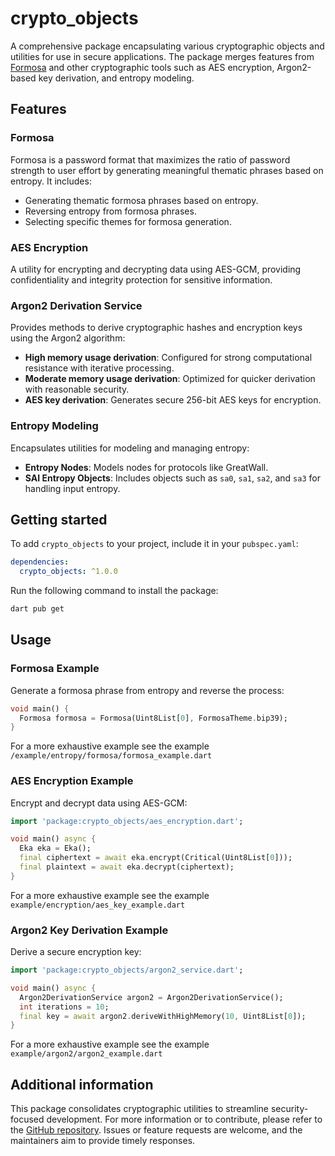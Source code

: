 # crypto_objects

A comprehensive package encapsulating various cryptographic objects and utilities for use in secure applications. The package merges features from [Formosa](https://github.com/Yuri-SVB/formosa) and other cryptographic tools such as AES encryption, Argon2-based key derivation, and entropy modeling.

## Features

### Formosa
Formosa is a password format that maximizes the ratio of password strength to user effort by generating meaningful thematic phrases based on entropy. It includes:
- Generating thematic formosa phrases based on entropy.
- Reversing entropy from formosa phrases.
- Selecting specific themes for formosa generation.

### AES Encryption
A utility for encrypting and decrypting data using AES-GCM, providing confidentiality and integrity protection for sensitive information.

### Argon2 Derivation Service
Provides methods to derive cryptographic hashes and encryption keys using the Argon2 algorithm:
- **High memory usage derivation**: Configured for strong computational resistance with iterative processing.
- **Moderate memory usage derivation**: Optimized for quicker derivation with reasonable security.
- **AES key derivation**: Generates secure 256-bit AES keys for encryption.

### Entropy Modeling
Encapsulates utilities for modeling and managing entropy:
- **Entropy Nodes**: Models nodes for protocols like GreatWall.
- **SAI Entropy Objects**: Includes objects such as `sa0`, `sa1`, `sa2`, and `sa3` for handling input entropy.

## Getting started

To add `crypto_objects` to your project, include it in your `pubspec.yaml`:

```yaml
dependencies:
  crypto_objects: ^1.0.0
```
Run the following command to install the package:

```bash
dart pub get
```

## Usage
### Formosa Example
Generate a formosa phrase from entropy and reverse the process:

```dart
void main() {
  Formosa formosa = Formosa(Uint8List[0], FormosaTheme.bip39);
}
```
For a more exhaustive example see the example `/example/entropy/formosa/formosa_example.dart`

### AES Encryption Example
Encrypt and decrypt data using AES-GCM:

```dart
import 'package:crypto_objects/aes_encryption.dart';

void main() async {
  Eka eka = Eka();
  final ciphertext = await eka.encrypt(Critical(Uint8List[0]));
  final plaintext = await eka.decrypt(ciphertext);
}

```
For a more exhaustive example see the example `example/encryption/aes_key_example.dart`

### Argon2 Key Derivation Example
Derive a secure encryption key:

```dart
import 'package:crypto_objects/argon2_service.dart';

void main() async {
  Argon2DerivationService argon2 = Argon2DerivationService();
  int iterations = 10;
  final key = await argon2.deriveWithHighMemory(10, Uint8List[0]);
}

```
For a more exhaustive example see the example `example/argon2/argon2_example.dart`

## Additional information
This package consolidates cryptographic utilities to streamline security-focused development. For more information or to contribute, please refer to the [GitHub repository](https://github.com/T3-InfoSec/t3-crypto-objects-dart).
Issues or feature requests are welcome, and the maintainers aim to provide timely responses.

